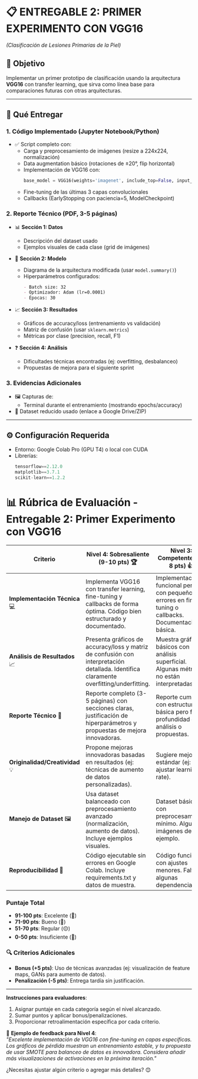 # 📋 **ENTREGABLE 2: PRIMER EXPERIMENTO CON VGG16**  
*(Clasificación de Lesiones Primarias de la Piel)*  

## 🎯 **Objetivo**  
Implementar un primer prototipo de clasificación usando la arquitectura **VGG16** con transfer learning, que sirva como línea base para comparaciones futuras con otras arquitecturas.  

---

## 📂 **Qué Entregar**  

### 1. **Código Implementado** (Jupyter Notebook/Python)  
- ✅ Script completo con:  
  - Carga y preprocesamiento de imágenes (resize a 224x224, normalización)  
  - Data augmentation básico (rotaciones de ±20°, flip horizontal)  
  - Implementación de VGG16 con:  
    ```python
    base_model = VGG16(weights='imagenet', include_top=False, input_shape=(224,224,3))
    ```  
  - Fine-tuning de las últimas 3 capas convolucionales  
  - Callbacks (EarlyStopping con paciencia=5, ModelCheckpoint)  

### 2. **Reporte Técnico** (PDF, 3-5 páginas)  
- 📊 **Sección 1: Datos**  
  - Descripción del dataset usado 
  - Ejemplos visuales de cada clase (grid de imágenes)  

- 🤖 **Sección 2: Modelo**  
  - Diagrama de la arquitectura modificada (usar `model.summary()`)  
  - Hiperparámetros configurados:  
    ```markdown
    - Batch size: 32  
    - Optimizador: Adam (lr=0.0001)  
    - Épocas: 30  
    ```

- 📈 **Sección 3: Resultados**  
  - Gráficos de accuracy/loss (entrenamiento vs validación)  
  - Matriz de confusión (usar `sklearn.metrics`)  
  - Métricas por clase (precision, recall, F1)  

- ❓ **Sección 4: Análisis**  
  - Dificultades técnicas encontradas (ej: overfitting, desbalanceo)  
  - Propuestas de mejora para el siguiente sprint  

### 3. **Evidencias Adicionales**  
- 🖼️ Capturas de:  
  - Terminal durante el entrenamiento (mostrando epochs/accuracy)  
- 📁 Dataset reducido usado (enlace a Google Drive/ZIP)  

---

## ⚙️ **Configuración Requerida**  
- Entorno: Google Colab Pro (GPU T4) o local con CUDA  
- Librerías:  
  ```python
  tensorflow==2.12.0  
  matplotlib==3.7.1  
  scikit-learn==1.2.2


# 📊 **Rúbrica de Evaluación - Entregable 2: Primer Experimento con VGG16**

| **Criterio**               | **Nivel 4: Sobresaliente (9-10 pts)** 🏆 | **Nivel 3: Competente (7-8 pts)** 👍 | **Nivel 2: En Desarrollo (5-6 pts)** 📉 | **Nivel 1: Básico (0-4 pts)** ⚠️ |
|----------------------------|------------------------------------------|--------------------------------------|----------------------------------------|----------------------------------|
| **Implementación Técnica** 💻 | Implementa VGG16 con transfer learning, fine-tuning y callbacks de forma óptima. Código bien estructurado y documentado. | Implementación funcional pero con pequeños errores en fine-tuning o callbacks. Documentación básica. | Código funciona parcialmente, falta documentación o tiene errores críticos. | Implementación incompleta o no funcional. |
| **Análisis de Resultados** 📈 | Presenta gráficos de accuracy/loss y matriz de confusión con interpretación detallada. Identifica claramente overfitting/underfitting. | Muestra gráficos básicos con análisis superficial. Algunas métricas no están interpretadas. | Gráficos incompletos o sin análisis. Métricas clave faltantes. | Carece de visualizaciones o análisis de resultados. |
| **Reporte Técnico** 📝 | Reporte completo (3-5 páginas) con secciones claras, justificación de hiperparámetros y propuestas de mejora innovadoras. | Reporte cumple con estructura básica pero falta profundidad en análisis o propuestas. | Reporte desorganizado o con información incompleta. Faltan secciones clave. | Reporte muy breve o irrelevante al experimento. |
| **Originalidad/Creatividad** 💡 | Propone mejoras innovadoras basadas en resultados (ej: técnicas de aumento de datos personalizadas). | Sugiere mejoras estándar (ej: ajustar learning rate). | Mejoras genéricas sin relación directa con los resultados. | No incluye propuestas de mejora. |
| **Manejo de Dataset** 🖼️ | Usa dataset balanceado con preprocesamiento avanzado (normalización, aumento de datos). Incluye ejemplos visuales. | Dataset básico con preprocesamiento mínimo. Algunas imágenes de ejemplo. | Dataset desbalanceado o preprocesamiento incorrecto. | No evidencia manejo adecuado de datos. |
| **Reproducibilidad** 🔄 | Código ejecutable sin errores en Google Colab. Incluye requirements.txt y datos de muestra. | Código funciona con ajustes menores. Faltan algunas dependencias. | Código requiere modificaciones extensas para funcionar. | Código no reproducible. |

### **Puntaje Total**  
- **91-100 pts**: Excelente (💎)  
- **71-90 pts**: Bueno (🔵)  
- **51-70 pts**: Regular (🟡)  
- **0-50 pts**: Insuficiente (🔴)  

### 🔍 **Criterios Adicionales**  
- **Bonus (+5 pts)**: Uso de técnicas avanzadas (ej: visualización de feature maps, GANs para aumento de datos).  
- **Penalización (-5 pts)**: Entrega tardía sin justificación.  

---

**Instrucciones para evaluadores**:  
1. Asignar puntaje en cada categoría según el nivel alcanzado.  
2. Sumar puntos y aplicar bonus/penalizaciones.  
3. Proporcionar retroalimentación específica por cada criterio.  

📌 **Ejemplo de feedback para Nivel 4**:  
_"Excelente implementación de VGG16 con fine-tuning en capas específicas. Los gráficos de pérdida muestran un entrenamiento estable, y tu propuesta de usar SMOTE para balanceo de datos es innovadora. Considera añadir más visualizaciones de activaciones en la próxima iteración."_  

¿Necesitas ajustar algún criterio o agregar más detalles? 😊
